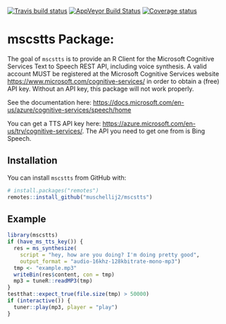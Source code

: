 
[![Travis build
status](https://travis-ci.org/muschellij2/mscstts.svg?branch=master)](https://travis-ci.org/muschellij2/mscstts)
[![AppVeyor Build
Status](https://ci.appveyor.com/api/projects/status/github/muschellij2/mscstts?branch=master&svg=true)](https://ci.appveyor.com/project/muschellij2/mscstts)
[![Coverage
status](https://coveralls.io/repos/github/muschellij2/mscstts/badge.svg?branch=master)](https://coveralls.io/r/muschellij2/mscstts?branch=master)
<!-- README.md is generated from README.Rmd. Please edit that file -->

# mscstts Package:

The goal of `mscstts` is to provide an R Client for the Microsoft
Cognitive Services Text to Speech REST API, including voice synthesis. A
valid account MUST be registered at the Microsoft Cognitive Services
website <https://www.microsoft.com/cognitive-services/> in order to
obtain a (free) API key. Without an API key, this package will not work
properly.

See the documentation here:
<https://docs.microsoft.com/en-us/azure/cognitive-services/speech/home>

You can get a TTS API key here:
<https://azure.microsoft.com/en-us/try/cognitive-services/>. The API you
need to get one from is Bing Speech.

## Installation

You can install `mscstts` from GitHub with:

``` r
# install.packages("remotes")
remotes::install_github("muschellij2/mscstts")
```

## Example

``` r
library(mscstts)
if (have_ms_tts_key()) {
  res = ms_synthesize(
    script = "hey, how are you doing? I'm doing pretty good",
    output_format = "audio-16khz-128kbitrate-mono-mp3")
  tmp <- "example.mp3"
  writeBin(res$content, con = tmp)
  mp3 = tuneR::readMP3(tmp)
}
testthat::expect_true(file.size(tmp) > 50000)
if (interactive()) {
  tuner::play(mp3, player = "play")
}
```

